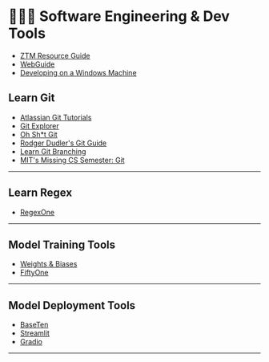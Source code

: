 # 👩🏽‍💻 Software Engineering & Dev Tools

* [ZTM Resource Guide](https://zerotomastery.io/resources/)
* [WebGuide](https://webguide.space/theguide/)
* [Developing on a Windows Machine](https://ljvmiranda921.github.io/notebook/2021/10/08/developing-on-windows/)

## Learn Git

* [Atlassian Git Tutorials](https://www.atlassian.com/git/tutorials)
* [Git Explorer](https://gitexplorer.com/)
* [Oh Sh*t Git](https://ohshitgit.com/)
* [Rodger Dudler's Git Guide](https://rogerdudler.github.io/git-guide/)
* [Learn Git Branching](https://learngitbranching.js.org/)
* [MIT's Missing CS Semester: Git](https://missing.csail.mit.edu/2020/version-control/)

<hr>

## Learn Regex
* [RegexOne](https://regexone.com/)

<hr>

## Model Training Tools

* [Weights & Biases](https://wandb.ai/site)
* [FiftyOne](https://voxel51.com/fiftyone/)

<hr>

## Model Deployment Tools

* [BaseTen](https://www.baseten.co/)
* [Streamlit](https://streamlit.io/)
* [Gradio](https://gradio.app/)

<hr>
